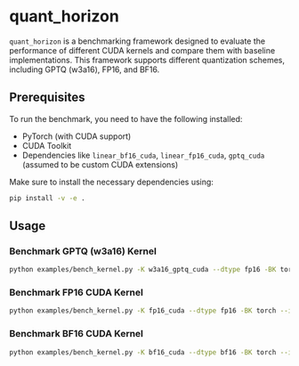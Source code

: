 # quant_horizon

`quant_horizon` is a benchmarking framework designed to evaluate the performance of different CUDA kernels and compare them with baseline implementations. This framework supports different quantization schemes, including GPTQ (w3a16), FP16, and BF16.

## Prerequisites

To run the benchmark, you need to have the following installed:

- PyTorch (with CUDA support)
- CUDA Toolkit
- Dependencies like `linear_bf16_cuda`, `linear_fp16_cuda`, `gptq_cuda` (assumed to be custom CUDA extensions)

Make sure to install the necessary dependencies using:

```bash
pip install -v -e .
```

## Usage

### Benchmark GPTQ (w3a16) Kernel
```bash
python examples/bench_kernel.py -K w3a16_gptq_cuda --dtype fp16 -BK torch --input_dim 1 --hidden_dim 512 --output_dim 128
```

### Benchmark FP16 CUDA Kernel
```bash
python examples/bench_kernel.py -K fp16_cuda --dtype fp16 -BK torch --input_dim 1 --hidden_dim 512 --output_dim 128

```

### Benchmark BF16 CUDA Kernel
```bash
python examples/bench_kernel.py -K bf16_cuda --dtype bf16 -BK torch --input_dim 100 --hidden_dim 100 --output_dim 100
```